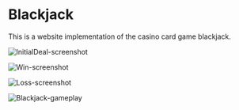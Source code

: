 # Blackjack

This is a website implementation of the casino card game blackjack.

![InitialDeal-screenshot](https://user-images.githubusercontent.com/26754072/104141125-c1f35f80-537a-11eb-9323-dc64ae3452e5.png)

![Win-screenshot](https://user-images.githubusercontent.com/26754072/104141137-d20b3f00-537a-11eb-8c6b-67c71da4a82c.png)

![Loss-screenshot](https://user-images.githubusercontent.com/26754072/104141142-dafc1080-537a-11eb-929d-e87d8848e155.png)

![Blackjack-gameplay](https://user-images.githubusercontent.com/26754072/104141466-983b3800-537c-11eb-8a57-66eb7e246261.gif)
